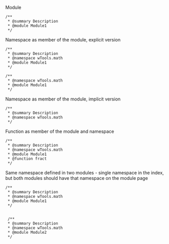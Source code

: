 
Module

```
/**
 * @summary Description
 * @module Module1
 */
```

Namespace as member of the module, explicit version

```
/**
 * @summary Description
 * @namespace wTools.math
 * @module Module1
 */
```

```
/**
 * @namespace wTools.math
 * @module Module1
 */
```

Namespace as member of the module, implicit version

```
/**
 * @summary Description
 * @namespace wTools.math
 */
```

Function as member of the module and namespace

```
/**
 * @summary Description
 * @namespace wTools.math
 * @module Module1
 * @function fract
 */
```

Same namespace defined in two modules - single namespace in the index, but both modules should have that namespace on the module page


```
/**
 * @summary Description
 * @namespace wTools.math
 * @module Module1
 */


 /**
 * @summary Description
 * @namespace wTools.math
 * @module Module2
 */
```